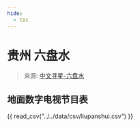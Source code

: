 ```yaml
---
hide:
  - toc
---
```


# 贵州 六盘水

> 来源: [中文寻星-六盘水](http://dtmb.saoing.com/liupanshui.htm)

## 地面数字电视节目表

{{ read_csv("../../data/csv/liupanshui.csv") }}
